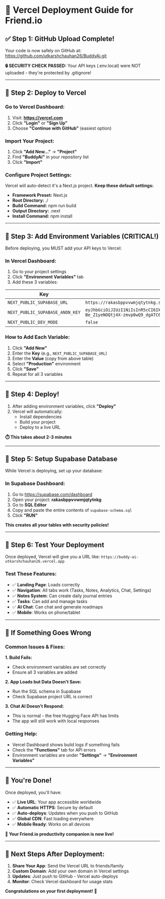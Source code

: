 # 🚀 Vercel Deployment Guide for Friend.io

## ✅ **Step 1: GitHub Upload Complete!**
Your code is now safely on GitHub at: https://github.com/utkarshchauhan26/BuddyAi.git

**🔒 SECURITY CHECK PASSED:** Your API keys (.env.local) were NOT uploaded - they're protected by .gitignore!

---

## 📝 **Step 2: Deploy to Vercel**

### **Go to Vercel Dashboard:**
1. Visit: **https://vercel.com**
2. Click **"Login"** or **"Sign Up"**
3. Choose **"Continue with GitHub"** (easiest option)

### **Import Your Project:**
1. Click **"Add New..."** → **"Project"**
2. Find **"BuddyAi"** in your repository list
3. Click **"Import"**

### **Configure Project Settings:**
Vercel will auto-detect it's a Next.js project. **Keep these default settings:**
- **Framework Preset:** Next.js
- **Root Directory:** ./
- **Build Command:** npm run build
- **Output Directory:** .next
- **Install Command:** npm install

---

## 🔑 **Step 3: Add Environment Variables (CRITICAL!)**

Before deploying, you MUST add your API keys to Vercel:

### **In Vercel Dashboard:**
1. Go to your project settings
2. Click **"Environment Variables"** tab
3. Add these 3 variables:

| Key | Value | Environment |
|-----|-------|-------------|
| `NEXT_PUBLIC_SUPABASE_URL` | `https://rakasbppvvwmjqtytnkg.supabase.co` | Production |
| `NEXT_PUBLIC_SUPABASE_ANON_KEY` | `eyJhbGciOiJIUzI1NiIsInR5cCI6IkpXVCJ9.eyJpc3MiOiJzdXBhYmFzZSIsInJlZiI6InJha2FzYnBwdnZ3bWpxdHl0bmtnIiwicm9sZSI6ImFub24iLCJpYXQiOjE3NjAwMzE0NDcsImV4cCI6MjA3NTYwNzQ0N30.lsEwja6Vs3v-Be_Z1yeNOQtj4X-zmvp0wQ9_dgATC6s` | Production |
| `NEXT_PUBLIC_DEV_MODE` | `false` | Production |

### **How to Add Each Variable:**
1. Click **"Add New"**
2. Enter the **Key** (e.g., `NEXT_PUBLIC_SUPABASE_URL`)
3. Enter the **Value** (copy from above table)
4. Select **"Production"** environment
5. Click **"Save"**
6. Repeat for all 3 variables

---

## 🚀 **Step 4: Deploy!**

1. After adding environment variables, click **"Deploy"**
2. Vercel will automatically:
   - Install dependencies
   - Build your project
   - Deploy to a live URL

**⏱️ This takes about 2-3 minutes**

---

## 🎯 **Step 5: Setup Supabase Database**

While Vercel is deploying, set up your database:

### **In Supabase Dashboard:**
1. Go to https://supabase.com/dashboard
2. Open your project: **rakasbppvvwmjqtytnkg**
3. Go to **SQL Editor**
4. Copy and paste the entire contents of `supabase-schema.sql`
5. Click **"RUN"**

**This creates all your tables with security policies!**

---

## 🧪 **Step 6: Test Your Deployment**

Once deployed, Vercel will give you a URL like:
`https://buddy-ai-utkarshchauhan26.vercel.app`

### **Test These Features:**
- ✅ **Landing Page**: Loads correctly
- ✅ **Navigation**: All tabs work (Tasks, Notes, Analytics, Chat, Settings)
- ✅ **Notes System**: Can create daily journal entries
- ✅ **Tasks**: Can add and manage tasks
- ✅ **AI Chat**: Can chat and generate roadmaps
- ✅ **Mobile**: Works on phone/tablet

---

## 🔧 **If Something Goes Wrong**

### **Common Issues & Fixes:**

**1. Build Fails:**
- Check environment variables are set correctly
- Ensure all 3 variables are added

**2. App Loads but Data Doesn't Save:**
- Run the SQL schema in Supabase
- Check Supabase project URL is correct

**3. Chat AI Doesn't Respond:**
- This is normal - the free Hugging Face API has limits
- The app will still work with local responses

### **Getting Help:**
- Vercel Dashboard shows build logs if something fails
- Check the **"Functions"** tab for API errors
- Environment variables are under **"Settings"** → **"Environment Variables"**

---

## 🎉 **You're Done!**

Once deployed, you'll have:
- ✅ **Live URL**: Your app accessible worldwide
- ✅ **Automatic HTTPS**: Secure by default
- ✅ **Auto-deploys**: Updates when you push to GitHub
- ✅ **Global CDN**: Fast loading everywhere
- ✅ **Mobile Ready**: Works on all devices

**🚀 Your Friend.io productivity companion is now live!**

---

## 📱 **Next Steps After Deployment:**

1. **Share Your App**: Send the Vercel URL to friends/family
2. **Custom Domain**: Add your own domain in Vercel settings
3. **Updates**: Just push to GitHub - Vercel auto-deploys
4. **Monitor**: Check Vercel dashboard for usage stats

**Congratulations on your first deployment!** 🎊